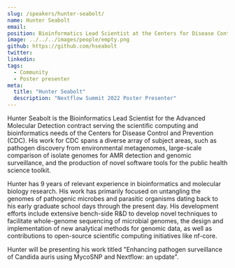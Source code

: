 ```yaml
---
slug: /speakers/hunter-seabolt/
name: Hunter Seabolt
email: 
position: Bioinformatics Lead Scientist at the Centers for Disease Control and Prevention
image: ../../../images/people/empty.png
github: https://github.com/hseabolt
twitter: 
linkedin: 
tags:
  - Community
  - Poster presenter
meta:
  title: "Hunter Seabolt"
  description: "Nextflow Summit 2022 Poster Presenter"
---
```

Hunter Seabolt is the Bioinformatics Lead Scientist for the Advanced Molecular Detection contract serving the scientific computing and bioinformatics needs of the Centers for Disease Control and Prevention (CDC).  His work for CDC spans a diverse array of subject areas, such as pathogen discovery from environmental metagenomes, large-scale comparison of isolate genomes for AMR detection and genomic surveillance, and the production of novel software tools for the public health science toolkit. 
 
Hunter has 9 years of relevant experience in bioinformatics and molecular biology research.  His work has primarily focused on untangling the genomes of pathogenic microbes and parasitic organisms dating back to his early graduate school days through the present day.  His development efforts include extensive bench-side R&D to develop novel techniques to facilitate whole-genome sequencing of microbial genomes, the design and implementation of new analytical methods for genomic data, as well as contributions to open-source scientific computing initiatives like nf-core.  

Hunter will be presenting his work titled "Enhancing pathogen surveillance of Candida auris using MycoSNP and Nextflow: an update".
